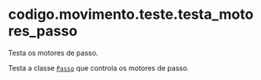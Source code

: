 <a id="module-codigo.movimento.teste.testa_motores_passo"></a>

<a id="codigo-movimento-teste-testa-motores-passo"></a>

# codigo.movimento.teste.testa_motores_passo

Testa os motores de passo.

Testa a classe [`Passo`](codigo.movimento.modulos.motores.md#codigo.movimento.modulos.motores.Passo) que controla os motores de passo.
